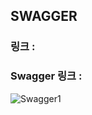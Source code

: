 ## SWAGGER 
### 링크 : 
### Swagger 링크 : 

![Swagger1](https://user-images.githubusercontent.com/97427803/168492295-d8ad6d6d-439b-45f9-adf7-3406d81ac713.png)


